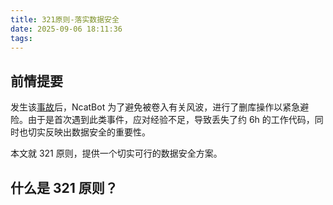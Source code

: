 ```yaml
---
title: 321原则-落实数据安全
date: 2025-09-06 18:11:36
tags:
---
```


## 前情提要

发生该[事故](https://huanyp.cn/2025/09/06/%E6%8A%80%E6%9C%AF/%E5%BC%80%E6%BA%90/NcatBot%20%E7%B3%BB%E5%88%97%E8%BD%AF%E4%BB%B6%E9%87%8D%E5%A4%A7%E5%AE%89%E5%85%A8%E4%BA%8B%E6%95%85%E5%9B%9E%E9%A1%BE/)后，NcatBot 为了避免被卷入有关风波，进行了删库操作以紧急避险。由于是首次遇到此类事件，应对经验不足，导致丢失了约 6h 的工作代码，同时也切实反映出数据安全的重要性。

本文就 321 原则，提供一个切实可行的数据安全方案。

## 什么是 321 原则？



